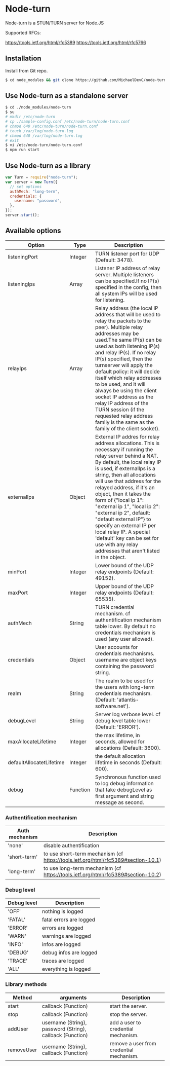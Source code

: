# Node-turn

Node-turn is a STUN/TURN server for Node.JS

Supported RFCs:

https://tools.ietf.org/html/rfc5389
https://tools.ietf.org/html/rfc5766

## Installation

Install from Git repo.

```bash
$ cd node_modules && git clone https://github.com/MichaelDevC/node-turn.git
```

## Use Node-turn as a standalone server

```bash
$ cd ./node_modules/node-turn
$ su
# mkdir /etc/node-turn
# cp ./sample-config.conf /etc/node-turn/node-turn.conf
# chmod 640 /etc/node-turn/node-turn.conf
# touch /var/log/node-turn.log
# chmod 640 /var/log/node-turn.log
# exit
$ vi /etc/node-turn/node-turn.conf
$ npm run start
```

## Use Node-turn as a library

```javascript
var Turn = require("node-turn");
var server = new Turn({
  // set options
  authMech: "long-term",
  credentials: {
    username: "password",
  },
});
server.start();
```

## Available options

| Option                   | Type     | Description                                                                                                                                                                                                                                                                                                                                                                                                                                                                                                                                           |
| ------------------------ | -------- | ----------------------------------------------------------------------------------------------------------------------------------------------------------------------------------------------------------------------------------------------------------------------------------------------------------------------------------------------------------------------------------------------------------------------------------------------------------------------------------------------------------------------------------------------------- |
| listeningPort            | Integer  | TURN listener port for UDP (Default: 3478).                                                                                                                                                                                                                                                                                                                                                                                                                                                                                                           |
| listeningIps             | Array    | Listener IP address of relay server. Multiple listeners can be specified.If no IP(s) specified in the config, then all system IPs will be used for listening.                                                                                                                                                                                                                                                                                                                                                                                         |
| relayIps                 | Array    | Relay address (the local IP address that will be used to relay the packets to the peer). Multiple relay addresses may be used.The same IP(s) can be used as both listening IP(s) and relay IP(s). If no relay IP(s) specified, then the turnserver will apply the default policy: it will decide itself which relay addresses to be used, and it will always be using the client socket IP address as the relay IP address of the TURN session (if the requested relay address family is the same as the family of the client socket).                |
| externalIps              | Object   | External IP addres for relay address allocations. This is necessary if running the relay server behind a NAT. By default, the local relay IP is used, if externalIps is a string, then all allocations will use that address for the relayed address, if it's an object, then it takes the form of {"local ip 1": "external ip 1", "local ip 2": "external ip 2", default: "default external IP"} to specify an external IP per local relay IP. A special 'default' key can be set for use with any relay addresses that aren't listed in the object. |
| minPort                  | Integer  | Lower bound of the UDP relay endpoints (Default: 49152).                                                                                                                                                                                                                                                                                                                                                                                                                                                                                              |
| maxPort                  | Integer  | Upper bound of the UDP relay endpoints (Default: 65535).                                                                                                                                                                                                                                                                                                                                                                                                                                                                                              |
| authMech                 | String   | TURN credential mechanism. cf authentification mechanism table lower. By default no credentials mechanism is used (any user allowed).                                                                                                                                                                                                                                                                                                                                                                                                                 |
| credentials              | Object   | User accounts for credentials mechanisms. username are object keys containing the password string.                                                                                                                                                                                                                                                                                                                                                                                                                                                    |
| realm                    | String   | The realm to be used for the users with long-term credentials mechanism. (Default: 'atlantis-software.net').                                                                                                                                                                                                                                                                                                                                                                                                                                          |
| debugLevel               | String   | Server log verbose level. cf debug level table lower (Default: 'ERROR').                                                                                                                                                                                                                                                                                                                                                                                                                                                                              |
| maxAllocateLifetime      | Integer  | the max lifetime, in seconds, allowed for allocations (Default: 3600).                                                                                                                                                                                                                                                                                                                                                                                                                                                                                |
| defaultAllocatetLifetime | Integer  | the default allocation lifetime in seconds (Default: 600).                                                                                                                                                                                                                                                                                                                                                                                                                                                                                            |
| debug                    | Function | Synchronous function used to log debug information that take debugLevel as first argument and string message as second.                                                                                                                                                                                                                                                                                                                                                                                                                               |

### Authentification mechanism

| Auth mechanism | Description                                                                       |
| -------------- | --------------------------------------------------------------------------------- |
| 'none'         | disable authentification                                                          |
| 'short-term'   | to use short-term mechanism (cf https://tools.ietf.org/html/rfc5389#section-10.1) |
| 'long-term'    | to use long-term mechanism (cf https://tools.ietf.org/html/rfc5389#section-10.2)  |

### Debug level

| Debug level | Description             |
| ----------- | ----------------------- |
| 'OFF'       | nothing is logged       |
| 'FATAL'     | fatal errors are logged |
| 'ERROR'     | errors are logged       |
| 'WARN'      | warnings are logged     |
| 'INFO'      | infos are logged        |
| 'DEBUG'     | debug infos are logged  |
| 'TRACE'     | traces are logged       |
| 'ALL'       | everything is logged    |

### Library methods

| Method     | arguments                                                 | Description                              |
| ---------- | --------------------------------------------------------- | ---------------------------------------- |
| start      | callback (Function)                                       | start the server.                        |
| stop       | callback (Function)                                       | stop the server.                         |
| addUser    | username (String), password (String), callback (Function) | add a user to credential mechanism.      |
| removeUser | username (String), callback (Function)                    | remove a user from credential mechanism. |
